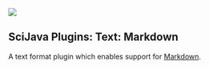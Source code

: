 ![](http://jenkins.imagej.net/job/SciJava-plugins-text-Markdown/lastBuild/badge/icon)

SciJava Plugins: Text: Markdown
-------------------------------

A text format plugin which enables support for
[Markdown](http://daringfireball.net/projects/markdown/).
